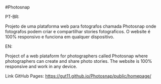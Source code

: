#Photosnap

PT-BR:

Projeto de uma plataforma web para fotografos chamada Photosnap onde fotografos podem criar e compartilhar stories fotograficos.
O website é 100% responsivo e funciona em qualquer dispositivo.

EN:

Project of a web plataform for photographers called Photosnap where photographers can create and share photo stories. 
The website is 100% responsive and work in any device.

Link GitHub Pages: https://gut11.github.io/Photosnap/public/homepage/

